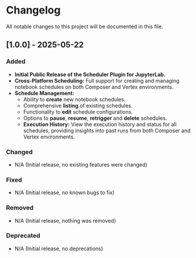 # Changelog
All notable changes to this project will be documented in this file.

## [1.0.0] - 2025-05-22
### Added
- **Initial Public Release of the Scheduler Plugin for JupyterLab.**
- **Cross-Platform Scheduling:** Full support for creating and managing notebook schedules on both Composer and Vertex environments.
- **Schedule Management:**
    - Ability to **create** new notebook schedules.
    - Comprehensive **listing** of existing schedules.
    - Functionality to **edit** schedule configurations.
    - Options to **pause**, **resume**, **retrigger** and **delete** schedules.
    - **Execution History:** View the execution history and status for all schedules, providing insights into past runs from both Composer and Vertex environments.

### Changed
- N/A (Initial release, no existing features were changed)

### Fixed
- N/A (Initial release, no known bugs to fix)

### Removed
- N/A (Initial release, nothing was removed)

### Deprecated
- N/A (Initial release, no deprecations)